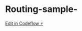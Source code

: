 # Routing-sample-

[Edit in Codeflow ⚡️](https://stackblitz.com/~/github.com/ManikandanKumarkp/Routing-sample-)